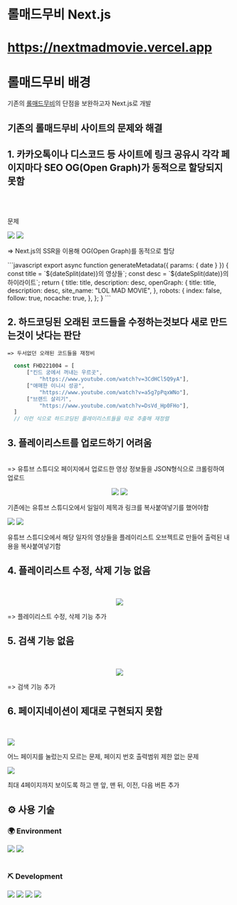 # 롤매드무비 Next.js

# <https://nextmadmovie.vercel.app>

# **롤매드무비** 배경

기존의 <a href='https://lolmadmovie.vercel.app'>롤매드무비</a>의 단점을 보완하고자 Next.js로 개발</br>

## 기존의 롤매드무비 사이트의 문제와 해결

## 1. 카카오톡이나 디스코드 등 사이트에 링크 공유시 각각 페이지마다 SEO OG(Open Graph)가 동적으로 할당되지 못함

 </br>
    </br>

  <p align="center">
  <p>문제</p>
<img src="./exec/legacy/problem1.jpg">
<img src="./exec/current/solution1.jpg">


  <p>=> Next.js의 SSR을 이용해 OG(Open Graph)를 동적으로 할당</p>
</p>
   ```javascript
   export async function generateMetadata({ params: { date } }) {
   const title = `${dateSplit(date)}의 영상들`;
   const desc = `${dateSplit(date)}의 하이라이트`;
   return {
     title: title,
     description: desc,
     openGraph: {
       title: title,
       description: desc,
       site_name: "LOL MAD MOVIE",
     },
     robots: {
       index: false,
       follow: true,
       nocache: true,
     },
   };
 }
  ```

## 2. 하드코딩된 오래된 코드들을 수정하는것보다 새로 만드는것이 낫다는 판단

    => 두서없던 오래된 코드들을 재정비

  ```javascript
    const FHD221004 = [
        ["킨드 궁에서 꺼내는 우르곳",
            "https://www.youtube.com/watch?v=3CdHCl5Q9yA"],
        ["애매한 이니시 성공",
            "https://www.youtube.com/watch?v=a5g7pPqxWNo"],
        ["브랜드 살리기",
            "https://www.youtube.com/watch?v=DsVd_Hp0FHo"],
    ]
    // 이런 식으로 하드코딩된 플레이리스트들을 따로 추출해 재정렬
  ```


## 3. 플레이리스트를 업로드하기 어려움

  </br>
    => 유튜브 스튜디오 페이지에서 업로드한 영상 정보들을 JSON형식으로 크롤링하여 업로드</br>

 <p align="center">
    <img src="./exec/legacy/problem3.jpg">
     <img src="./exec/legacy/problem3-1.jpg">
  <p>기존에는 유튜브 스튜디오에서 일일이 제목과 링크를 복사붙여넣기를 했어야함</p>
    <img src="./exec/current/solution3-2.jpg">
    <img src="./exec/current/solution3.jpg">
  <p>유튜브 스튜디오에서 해당 일자의 영상들을 플레이리스트 오브젝트로 만들어 출력된 내용을 복사붙여넣기함</p>
</p>

## 4. 플레이리스트 수정, 삭제 기능 없음

  </br> 
   <p align="center">
    <img src="./exec/current/solution4.jpg">
    <p>=> 플레이리스트 수정, 삭제 기능 추가</p>
  </p>

## 5. 검색 기능 없음

  </br>
   <p align="center">
    <img src="./exec/current/solution5.jpg">
    <p> => 검색 기능 추가</p>
  </p>

## 6. 페이지네이션이 제대로 구현되지 못함

  </br>

  <p>
<img src="./exec/legacy/problem6.jpg">
  <p>어느 페이지를 눌렀는지 모르는 문제, 페이지 번호 출력범위 제한 없는 문제</p>
<img src="./exec/current/solution6.jpg">
  <p>최대 4페이지까지 보이도록 하고 맨 앞, 맨 뒤, 이전, 다음 버튼 추가</p>
</p>



## ⚙ 사용 기술

### :earth_africa: Environment

<div>
    <img src="https://img.shields.io/badge/Git-FFFFFF?style=flat&logo=Git&logoColor=F05032">
    <img src="https://img.shields.io/badge/VSC-0078d7?style=flat&logo=visualstudiocode&logoColor=000000">
</div>

<br />

### :pick: Development

<div>
    <img src="https://img.shields.io/badge/Next.js-000000?style=flat&logo=Next.js&logoColor=FFFFFF">
    <img src="https://img.shields.io/badge/Vercel-23000000?style=flat&logo=vercel&logoColor=009639">
  <img src="https://img.shields.io/badge/youtube-FF0000?style=flat&logo=youtube&logoColor=4479A1">
  <img src="https://img.shields.io/badge/MongoDB-4EA94B?style=flat&logo=mongodb&logoColor=4479A1">
</div>

<br />
